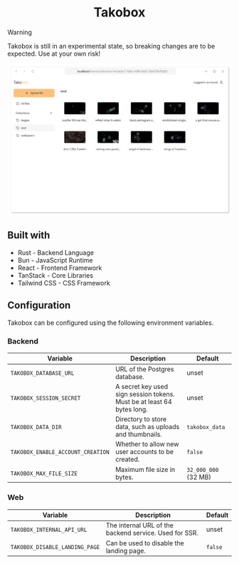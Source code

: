 <div align="center">

# Takobox

</div>

> [!WARNING]
> Takobox is still in an experimental state, so breaking changes are to be expected. Use at your own risk!

![Demo Screenshot](./.github/demo.png)

## Built with

- Rust - Backend Language
- Bun - JavaScript Runtime
- React - Frontend Framework
- TanStack - Core Libraries
- Tailwind CSS - CSS Framework

## Configuration

Takobox can be configured using the following environment variables.

### Backend

| Variable                          | Description                                                            | Default              |
| --------------------------------- | ---------------------------------------------------------------------- | -------------------- |
| `TAKOBOX_DATABASE_URL`            | URL of the Postgres database.                                          | unset                |
| `TAKOBOX_SESSION_SECRET`          | A secret key used sign session tokens. Must be at least 64 bytes long. | unset                |
| `TAKOBOX_DATA_DIR`                | Directory to store data, such as uploads and thumbnails.               | `takobox_data`       |
| `TAKOBOX_ENABLE_ACCOUNT_CREATION` | Whether to allow new user accounts to be created.                      | `false`              |
| `TAKOBOX_MAX_FILE_SIZE`           | Maximum file size in bytes.                                            | `32_000_000` (32 MB) |

### Web

| Variable                       | Description                                            | Default |
| ------------------------------ | ------------------------------------------------------ | ------- |
| `TAKOBOX_INTERNAL_API_URL`     | The internal URL of the backend service. Used for SSR. | unset   |
| `TAKOBOX_DISABLE_LANDING_PAGE` | Can be used to disable the landing page.               | `false` |
